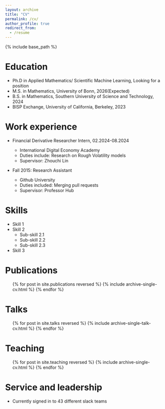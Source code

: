 ```yaml
---
layout: archive
title: "CV"
permalink: /cv/
author_profile: true
redirect_from:
  - /resume
---
```


{% include base_path %}

Education
======
* Ph.D in Applied Mathematics/ Scientific Machine Learning, Looking for a position
* M.S. in Mathematics, University of Bonn, 2026(Expected)
* B.S. in Mathematics, Southern University of Science and Technology, 2024
* BISP Exchange, University of California, Berkeley, 2023

Work experience
======
* Financial Derivative Researcher Intern, 02.2024-08.2024
  * International Digital Economy Academy
  * Duties include: Research on Rough Volatility models
  * Supervisor: Zhouchi Lin

* Fall 2015: Research Assistant
  * Github University
  * Duties included: Merging pull requests
  * Supervisor: Professor Hub

  
Skills
======
* Skill 1
* Skill 2
  * Sub-skill 2.1
  * Sub-skill 2.2
  * Sub-skill 2.3
* Skill 3

Publications
======
  <ul>{% for post in site.publications reversed %}
    {% include archive-single-cv.html %}
  {% endfor %}</ul>
  
Talks
======
  <ul>{% for post in site.talks reversed %}
    {% include archive-single-talk-cv.html  %}
  {% endfor %}</ul>
  
Teaching
======
  <ul>{% for post in site.teaching reversed %}
    {% include archive-single-cv.html %}
  {% endfor %}</ul>
  
Service and leadership
======
* Currently signed in to 43 different slack teams
